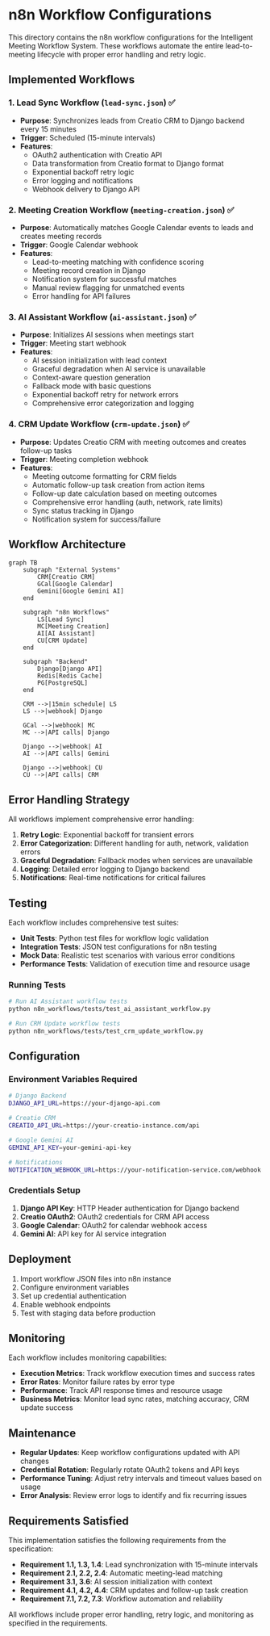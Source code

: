# n8n Workflow Configurations

This directory contains the n8n workflow configurations for the Intelligent Meeting Workflow System. These workflows automate the entire lead-to-meeting lifecycle with proper error handling and retry logic.

## Implemented Workflows

### 1. Lead Sync Workflow (`lead-sync.json`) ✅
- **Purpose**: Synchronizes leads from Creatio CRM to Django backend every 15 minutes
- **Trigger**: Scheduled (15-minute intervals)
- **Features**:
  - OAuth2 authentication with Creatio API
  - Data transformation from Creatio format to Django format
  - Exponential backoff retry logic
  - Error logging and notifications
  - Webhook delivery to Django API

### 2. Meeting Creation Workflow (`meeting-creation.json`) ✅
- **Purpose**: Automatically matches Google Calendar events to leads and creates meeting records
- **Trigger**: Google Calendar webhook
- **Features**:
  - Lead-to-meeting matching with confidence scoring
  - Meeting record creation in Django
  - Notification system for successful matches
  - Manual review flagging for unmatched events
  - Error handling for API failures

### 3. AI Assistant Workflow (`ai-assistant.json`) ✅
- **Purpose**: Initializes AI sessions when meetings start
- **Trigger**: Meeting start webhook
- **Features**:
  - AI session initialization with lead context
  - Graceful degradation when AI service is unavailable
  - Context-aware question generation
  - Fallback mode with basic questions
  - Exponential backoff retry for network errors
  - Comprehensive error categorization and logging

### 4. CRM Update Workflow (`crm-update.json`) ✅
- **Purpose**: Updates Creatio CRM with meeting outcomes and creates follow-up tasks
- **Trigger**: Meeting completion webhook
- **Features**:
  - Meeting outcome formatting for CRM fields
  - Automatic follow-up task creation from action items
  - Follow-up date calculation based on meeting outcomes
  - Comprehensive error handling (auth, network, rate limits)
  - Sync status tracking in Django
  - Notification system for success/failure

## Workflow Architecture

```mermaid
graph TB
    subgraph "External Systems"
        CRM[Creatio CRM]
        GCal[Google Calendar]
        Gemini[Google Gemini AI]
    end
    
    subgraph "n8n Workflows"
        LS[Lead Sync]
        MC[Meeting Creation]
        AI[AI Assistant]
        CU[CRM Update]
    end
    
    subgraph "Backend"
        Django[Django API]
        Redis[Redis Cache]
        PG[PostgreSQL]
    end
    
    CRM -->|15min schedule| LS
    LS -->|webhook| Django
    
    GCal -->|webhook| MC
    MC -->|API calls| Django
    
    Django -->|webhook| AI
    AI -->|API calls| Gemini
    
    Django -->|webhook| CU
    CU -->|API calls| CRM
```

## Error Handling Strategy

All workflows implement comprehensive error handling:

1. **Retry Logic**: Exponential backoff for transient errors
2. **Error Categorization**: Different handling for auth, network, validation errors
3. **Graceful Degradation**: Fallback modes when services are unavailable
4. **Logging**: Detailed error logging to Django backend
5. **Notifications**: Real-time notifications for critical failures

## Testing

Each workflow includes comprehensive test suites:

- **Unit Tests**: Python test files for workflow logic validation
- **Integration Tests**: JSON test configurations for n8n testing
- **Mock Data**: Realistic test scenarios with various error conditions
- **Performance Tests**: Validation of execution time and resource usage

### Running Tests

```bash
# Run AI Assistant workflow tests
python n8n_workflows/tests/test_ai_assistant_workflow.py

# Run CRM Update workflow tests  
python n8n_workflows/tests/test_crm_update_workflow.py
```

## Configuration

### Environment Variables Required

```bash
# Django Backend
DJANGO_API_URL=https://your-django-api.com

# Creatio CRM
CREATIO_API_URL=https://your-creatio-instance.com/api

# Google Gemini AI
GEMINI_API_KEY=your-gemini-api-key

# Notifications
NOTIFICATION_WEBHOOK_URL=https://your-notification-service.com/webhook
```

### Credentials Setup

1. **Django API Key**: HTTP Header authentication for Django backend
2. **Creatio OAuth2**: OAuth2 credentials for CRM API access
3. **Google Calendar**: OAuth2 for calendar webhook access
4. **Gemini AI**: API key for AI service integration

## Deployment

1. Import workflow JSON files into n8n instance
2. Configure environment variables
3. Set up credential authentication
4. Enable webhook endpoints
5. Test with staging data before production

## Monitoring

Each workflow includes monitoring capabilities:

- **Execution Metrics**: Track workflow execution times and success rates
- **Error Rates**: Monitor failure rates by error type
- **Performance**: Track API response times and resource usage
- **Business Metrics**: Monitor lead sync rates, matching accuracy, CRM update success

## Maintenance

- **Regular Updates**: Keep workflow configurations updated with API changes
- **Credential Rotation**: Regularly rotate OAuth2 tokens and API keys
- **Performance Tuning**: Adjust retry intervals and timeout values based on usage
- **Error Analysis**: Review error logs to identify and fix recurring issues

## Requirements Satisfied

This implementation satisfies the following requirements from the specification:

- **Requirement 1.1, 1.3, 1.4**: Lead synchronization with 15-minute intervals
- **Requirement 2.1, 2.2, 2.4**: Automatic meeting-lead matching
- **Requirement 3.1, 3.6**: AI session initialization with context
- **Requirement 4.1, 4.2, 4.4**: CRM updates and follow-up task creation
- **Requirement 7.1, 7.2, 7.3**: Workflow automation and reliability

All workflows include proper error handling, retry logic, and monitoring as specified in the requirements.